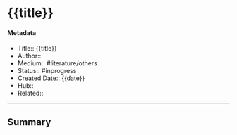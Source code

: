 # {{title}}
#### Metadata
- Title:: {{title}}
- Author::
- Medium:: #literature/others
- Status:: #inprogress
- Created Date:: {{date}}
- Hub::
- Related::
---
## Summary
